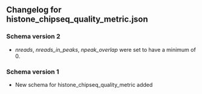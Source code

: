 ## Changelog for histone_chipseq_quality_metric.json

### Schema version 2

* *nreads*, *nreads_in_peaks*, *npeak_overlap* were set to have a minimum of 0.

### Schema version 1

* New schema for histone_chipseq_quality_metric added
